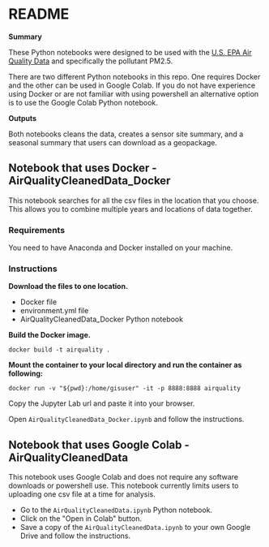 # README

**Summary**

These Python notebooks were designed to be used with the [U.S. EPA Air Quality Data](https://www.epa.gov/outdoor-air-quality-data/download-daily-data) and specifically the pollutant PM2.5.

There are two different Python notebooks in this repo. One requires Docker and the other can be used in Google Colab. If you do not have experience using Docker or are not familiar with using powershell an alternative option is to use the Google Colab Python notebook.


**Outputs**

Both notebooks cleans the data, creates a sensor site summary, and a seasonal summary that users can download as a geopackage.

## Notebook that uses Docker - AirQualityCleanedData_Docker

This notebook searches for all the csv files in the location that you choose. This allows you to combine multiple years and locations of data together.

### Requirements
    
You need to have Anaconda and Docker installed on your machine.

### Instructions

**Download the files to one location.**
* Docker file
* environment.yml file
* AirQualityCleanedData_Docker Python notebook

**Build the Docker image.**
```
docker build -t airquality .
```
**Mount the container to your local directory and run the container as following:**
```
docker run -v "${pwd}:/home/gisuser" -it -p 8888:8888 airquality
```
Copy the Jupyter Lab url and paste it into your browser.

Open `AirQualityCleanedData_Docker.ipynb` and follow the instructions.

## Notebook that uses Google Colab - AirQualityCleanedData
This notebook uses Google Colab and does not require any software downloads or powershell use. This notebook currently limits users to uploading one csv file at a time for analysis.

* Go to the `AirQualityCleanedData.ipynb` Python notebook.
* Click on the "Open in Colab" button.
* Save a copy of the `AirQualityCleanedData.ipynb` to your own Google Drive and follow the instructions.